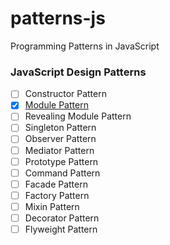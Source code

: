 # patterns-js
Programming Patterns in JavaScript

### JavaScript Design Patterns
* [ ] Constructor Pattern
* [X] [Module Pattern](module.md)
* [ ] Revealing Module Pattern
* [ ] Singleton Pattern
* [ ] Observer Pattern
* [ ] Mediator Pattern
* [ ] Prototype Pattern
* [ ] Command Pattern
* [ ] Facade Pattern
* [ ] Factory Pattern
* [ ] Mixin Pattern
* [ ] Decorator Pattern
* [ ] Flyweight Pattern